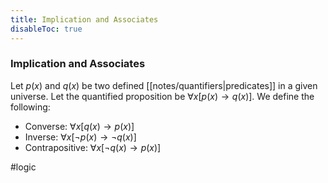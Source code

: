 ```yaml
---
title: Implication and Associates
disableToc: true
---
```


### Implication and Associates
Let $p(x)$ and $q(x)$ be two defined [[notes/quantifiers|predicates]] in a given universe. Let the quantified proposition be $\forall x [p(x) \to q(x)]$. We define the following:
- Converse: $\forall x [q(x) \to p(x)]$
- Inverse: $\forall x [\neg p(x) \to \neg q(x)]$
- Contrapositive: $\forall x [\neg q(x) \to p(x)]$

#logic
